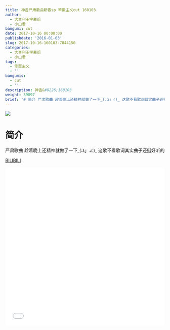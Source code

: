 ```yaml
---
title: 神舌严肃歌曲新春sp 笨蛋主义cut 160103
author:
  - 大喜利王字幕组
  - 小山君
bangumi: cut
date: 2017-10-16 00:00:00
publishdate: '2016-01-03'
slug: 2017-10-16-160103-7844150
categories:
  - 大喜利王字幕组
  - 小山君
tags:
  - 笨蛋主义
  - ''
bangumis:
  - cut
  - ''
description: 神舌&#8226;160103
weight: 39897
brief: '# 简介 严肃歌曲 趁着晚上还精神就做了一下_(:з」∠)_ 这歌不看歌词其实曲子还挺好听的'
---
```


![](https://i.imgur.com/AfIaain.jpg)

# 简介  
严肃歌曲 趁着晚上还精神就做了一下_(:з」∠)_
这歌不看歌词其实曲子还挺好听的

  [BILIBILI](https://www.bilibili.com/video/av7844150/)


<div class="vcontainer">  <iframe class='video' src="//www.bilibili.com/blackboard/player.html?aid=7844150" width="100%" height="500" frameborder="0" allowfullscreen="allowfullscreen"></iframe></div>
